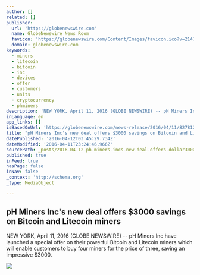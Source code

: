 ```yaml
---
author: []
related: []
publisher:
  url: 'https://globenewswire.com'
  name: GlobeNewswire News Room
  favicon: 'https://globenewswire.com/Content/Images/favicon.ico?v=214714'
  domain: globenewswire.com
keywords:
  - miners
  - litecoin
  - bitcoin
  - inc
  - devices
  - offer
  - customers
  - units
  - cryptocurrency
  - phminers
description: 'NEW YORK, April 11, 2016 (GLOBE NEWSWIRE) -- pH Miners Inc have launched a special offer on their powerful Bitcoin and Litecoin miners which will enable customers to buy four miners for the price of three, saving an impressive $3000.'
inLanguage: en
app_links: []
isBasedOnUrl: 'https://globenewswire.com/news-release/2016/04/11/827812/0/en/pH-Miners-Inc-s-new-deal-offers-3000-savings-on-Bitcoin-and-Litecoin-miners.html'
title: "pH Miners Inc's new deal offers $3000 savings on Bitcoin and Litecoin miners"
datePublished: '2016-04-12T03:45:29.734Z'
dateModified: '2016-04-11T23:24:46.966Z'
sourcePath: _posts/2016-04-12-ph-miners-incs-new-deal-offers-dollar3000-savings-on-bitcoin-and.md
published: true
inFeed: true
hasPage: false
inNav: false
_context: 'http://schema.org'
_type: MediaObject

---
```

<article style=""><h1>pH Miners Inc's new deal offers $3000 savings on Bitcoin and Litecoin miners</h1><p>NEW YORK, April 11, 2016 (GLOBE NEWSWIRE) -- pH Miners Inc have launched a special offer on their powerful Bitcoin and Litecoin miners which will enable customers to buy four miners for the price of three, saving an impressive $3000.</p><img src="http://globenewswire.com/news-release/2016/04/11/827812/0/en/photos/386549/0/386549.jpg?lastModified=04%2F11%2F2016%2018%3A01%3A04&amp;size=2" /></article>